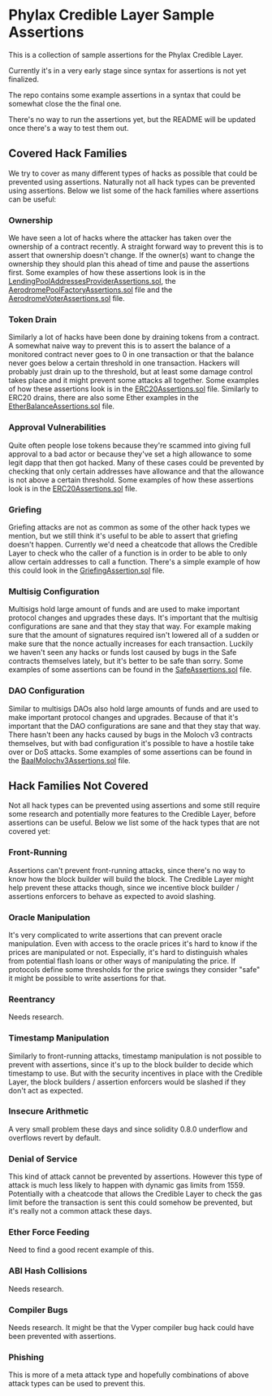 # Phylax Credible Layer Sample Assertions

This is a collection of sample assertions for the Phylax Credible Layer.

Currently it's in a very early stage since syntax for assertions is not yet finalized.

The repo contains some example assertions in a syntax that could be somewhat close the the final one.

There's no way to run the assertions yet, but the README will be updated once there's a way to test them out.

## Covered Hack Families
We try to cover as many different types of hacks as possible that could be prevented using assertions.
Naturally not all hack types can be prevented using assertions.
Below we list some of the hack families where assertions can be useful:

### Ownership
We have seen a lot of hacks where the attacker has taken over the ownership of a contract recently.
A straight forward way to prevent this is to assert that ownership doesn't change.
If the owner(s) want to change the ownership they should plan this ahead of time and pause the assertions first.
Some examples of how these assertions look is in the [LendingPoolAddressesProviderAssertions.sol](./assertion/LendingPoolAddressesProviderAssertions.sol), the [AerodromePoolFactoryAssertions.sol](./assertion/AerodromePoolFactoryAssertions.sol) file and the [AerodromeVoterAssertions.sol](./assertion/AerodromeVoterAssertions.sol) file.

### Token Drain
Similarly a lot of hacks have been done by draining tokens from a contract.
A somewhat naive way to prevent this is to assert the balance of a monitored contract never goes to 0 in one transaction or that the balance never goes below a certain threshold in one transaction.
Hackers will probably just drain up to the threshold, but at least some damage control takes place and it might prevent some attacks all together.
Some examples of how these assertions look is in the [ERC20Assertions.sol](./assertion/ERC20Assertions.sol) file. Similarly to ERC20 drains, there are also some Ether examples in the [EtherBalanceAssertions.sol](./assertion/EtherBalanceAssertions.sol) file.

### Approval Vulnerabilities
Quite often people lose tokens because they're scammed into giving full approval to a bad actor or because they've set a high allowance to some legit dapp that then got hacked.
Many of these cases could be prevented by checking that only certain addresses have allowance and that the allowance is not above a certain threshold.
Some examples of how these assertions look is in the [ERC20Assertions.sol](./assertion/ERC20Assertions.sol) file.

### Griefing
Griefing attacks are not as common as some of the other hack types we mention, but we still think it's useful to be able to assert that griefing doesn't happen.
Currently we'd need a cheatcode that allows the Credible Layer to check who the caller of a function is in order to be able to only allow certain addresses to call a function.
There's a simple example of how this could look in the [GriefingAssertion.sol](./assertion/GriefingAssertion.sol) file.

### Multisig Configuration
Multisigs hold large amount of funds and are used to make important protocol changes and upgrades these days.
It's important that the multisig configurations are sane and that they stay that way. For example making sure that the amount of signatures required isn't lowered all of a sudden or make sure that the nonce actually increases for each transaction.
Luckily we haven't seen any hacks or funds lost caused by bugs in the Safe contracts themselves lately, but it's better to be safe than sorry.
Some examples of some assertions can be found in the [SafeAssertions.sol](./assertion/SafeAssertions.sol) file.

### DAO Configuration
Similar to multisigs DAOs also hold large amounts of funds and are used to make important protocol changes and upgrades.
Because of that it's important that the DAO configurations are sane and that they stay that way.
There hasn't been any hacks caused by bugs in the Moloch v3 contracts themselves, but with bad configuration it's possible to have a hostile take over or DoS attacks.
Some examples of some assertions can be found in the [BaalMolochv3Assertions.sol](./assertion/BaalMolochv3Assertions.sol) file.

## Hack Families Not Covered
Not all hack types can be prevented using assertions and some still require some research and potentially more features to the Credible Layer, before assertions can be useful.
Below we list some of the hack types that are not covered yet:

### Front-Running
Assertions can't prevent front-running attacks, since there's no way to know how the block builder will build the block.
The Credible Layer might help prevent these attacks though, since we incentive block builder / assertions enforcers to behave as expected to avoid slashing.

### Oracle Manipulation
It's very complicated to write assertions that can prevent oracle manipulation. Even with access to the oracle prices it's hard to know if the prices are manipulated or not. Especially, it's hard to distinguish whales from potential flash loans or other ways of manipulating the price.
If protocols define some thresholds for the price swings they consider "safe" it might be possible to write assertions for that.

### Reentrancy
Needs research.

### Timestamp Manipulation
Similarly to front-running attacks, timestamp manipulation is not possible to prevent with assertions, since it's up to the block builder to decide which timestamp to use. But with the security incentives in place with the Credible Layer, the block builders / assertion enforcers would be slashed if they don't act as expected.

### Insecure Arithmetic
A very small problem these days and since solidity 0.8.0 underflow and overflows revert by default.

### Denial of Service
This kind of attack cannot be prevented by assertions. However this type of attack is much less likely to happen with dynamic gas limits from 1559.
Potentially with a cheatcode that allows the Credible Layer to check the gas limit before the transaction is sent this could somehow be prevented, but it's really not a common attack these days.

### Ether Force Feeding
Need to find a good recent example of this.

### ABI Hash Collisions
Needs research.

### Compiler Bugs
Needs research. It might be that the Vyper compiler bug hack could have been prevented with assertions.

### Phishing
This is more of a meta attack type and hopefully combinations of above attack types can be used to prevent this.
